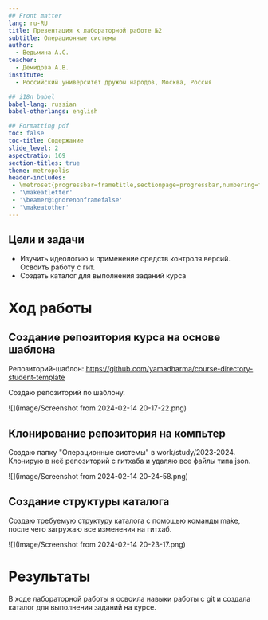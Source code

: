 ```yaml
---
## Front matter
lang: ru-RU
title: Презентация к лабораторной работе №2
subtitle: Операционные системы
author:
  - Ведьмина А.С.
teacher:
  - Демидова А.В.
institute:
  - Российский университет дружбы народов, Москва, Россия

## i18n babel
babel-lang: russian
babel-otherlangs: english

## Formatting pdf
toc: false
toc-title: Содержание
slide_level: 2
aspectratio: 169
section-titles: true
theme: metropolis
header-includes:
 - \metroset{progressbar=frametitle,sectionpage=progressbar,numbering=fraction}
 - '\makeatletter'
 - '\beamer@ignorenonframefalse'
 - '\makeatother'
---
```



## Цели и задачи

- Изучить идеологию и применение средств контроля версий. Освоить работу с гит.
- Создать каталог для выполнения заданий курса

# Ход работы

## Создание репозитория курса на основе шаблона

Репозиторий-шаблон: <https://github.com/yamadharma/course-directory-student-template>

Создаю репозиторий по шаблону.

![](image/Screenshot from 2024-02-14 20-17-22.png)

## Клонирование репозитория на компьтер

Создаю папку "Операционные системы" в work/study/2023-2024.
Клонирую в неё репозиторий с гитхаба и удаляю все файлы типа json.

![](image/Screenshot from 2024-02-14 20-24-58.png)

## Создание структуры каталога

Создаю требуемую структуру каталога с помощью команды make, после чего загружаю все изменения на гитхаб.

![](image/Screenshot from 2024-02-14 20-23-17.png)

# Результаты

В ходе лабораторной работы я освоила навыки работы с git и создала каталог для выполнения заданий на курсе.
